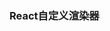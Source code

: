 <!--
 * @Author: yangyuan
 * @Description: 
 * @Date: 2024-04-24 16:18:01
 * @LastEditTime: 2024-04-24 17:52:04
-->
### React自定义渲染器
